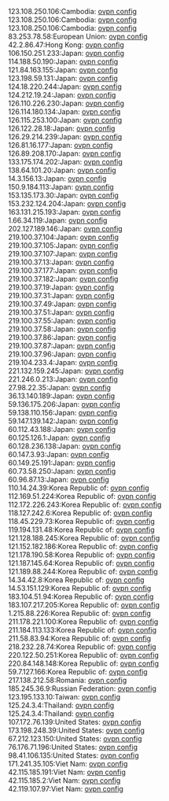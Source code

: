 123.108.250.106:Cambodia: [ovpn config](vpn/123_108_250_106.ovpn)  
123.108.250.106:Cambodia: [ovpn config](vpn/123_108_250_106.ovpn)  
123.108.250.106:Cambodia: [ovpn config](vpn/123_108_250_106.ovpn)  
83.253.78.58:European Union: [ovpn config](vpn/83_253_78_58.ovpn)  
42.2.86.47:Hong Kong: [ovpn config](vpn/42_2_86_47.ovpn)  
106.150.251.233:Japan: [ovpn config](vpn/106_150_251_233.ovpn)  
114.188.50.190:Japan: [ovpn config](vpn/114_188_50_190.ovpn)  
121.84.163.155:Japan: [ovpn config](vpn/121_84_163_155.ovpn)  
123.198.59.131:Japan: [ovpn config](vpn/123_198_59_131.ovpn)  
124.18.220.244:Japan: [ovpn config](vpn/124_18_220_244.ovpn)  
124.212.19.24:Japan: [ovpn config](vpn/124_212_19_24.ovpn)  
126.110.226.230:Japan: [ovpn config](vpn/126_110_226_230.ovpn)  
126.114.180.134:Japan: [ovpn config](vpn/126_114_180_134.ovpn)  
126.115.253.100:Japan: [ovpn config](vpn/126_115_253_100.ovpn)  
126.122.28.18:Japan: [ovpn config](vpn/126_122_28_18.ovpn)  
126.29.214.239:Japan: [ovpn config](vpn/126_29_214_239.ovpn)  
126.81.16.177:Japan: [ovpn config](vpn/126_81_16_177.ovpn)  
126.89.208.170:Japan: [ovpn config](vpn/126_89_208_170.ovpn)  
133.175.174.202:Japan: [ovpn config](vpn/133_175_174_202.ovpn)  
138.64.101.20:Japan: [ovpn config](vpn/138_64_101_20.ovpn)  
14.3.156.13:Japan: [ovpn config](vpn/14_3_156_13.ovpn)  
150.9.184.113:Japan: [ovpn config](vpn/150_9_184_113.ovpn)  
153.135.173.30:Japan: [ovpn config](vpn/153_135_173_30.ovpn)  
153.232.124.204:Japan: [ovpn config](vpn/153_232_124_204.ovpn)  
163.131.215.193:Japan: [ovpn config](vpn/163_131_215_193.ovpn)  
1.66.34.119:Japan: [ovpn config](vpn/1_66_34_119.ovpn)  
202.127.189.146:Japan: [ovpn config](vpn/202_127_189_146.ovpn)  
219.100.37.104:Japan: [ovpn config](vpn/219_100_37_104.ovpn)  
219.100.37.105:Japan: [ovpn config](vpn/219_100_37_105.ovpn)  
219.100.37.107:Japan: [ovpn config](vpn/219_100_37_107.ovpn)  
219.100.37.13:Japan: [ovpn config](vpn/219_100_37_13.ovpn)  
219.100.37.177:Japan: [ovpn config](vpn/219_100_37_177.ovpn)  
219.100.37.182:Japan: [ovpn config](vpn/219_100_37_182.ovpn)  
219.100.37.19:Japan: [ovpn config](vpn/219_100_37_19.ovpn)  
219.100.37.31:Japan: [ovpn config](vpn/219_100_37_31.ovpn)  
219.100.37.49:Japan: [ovpn config](vpn/219_100_37_49.ovpn)  
219.100.37.51:Japan: [ovpn config](vpn/219_100_37_51.ovpn)  
219.100.37.55:Japan: [ovpn config](vpn/219_100_37_55.ovpn)  
219.100.37.58:Japan: [ovpn config](vpn/219_100_37_58.ovpn)  
219.100.37.86:Japan: [ovpn config](vpn/219_100_37_86.ovpn)  
219.100.37.87:Japan: [ovpn config](vpn/219_100_37_87.ovpn)  
219.100.37.96:Japan: [ovpn config](vpn/219_100_37_96.ovpn)  
219.104.233.4:Japan: [ovpn config](vpn/219_104_233_4.ovpn)  
221.132.159.245:Japan: [ovpn config](vpn/221_132_159_245.ovpn)  
221.246.0.213:Japan: [ovpn config](vpn/221_246_0_213.ovpn)  
27.98.22.35:Japan: [ovpn config](vpn/27_98_22_35.ovpn)  
36.13.140.189:Japan: [ovpn config](vpn/36_13_140_189.ovpn)  
59.136.175.206:Japan: [ovpn config](vpn/59_136_175_206.ovpn)  
59.138.110.156:Japan: [ovpn config](vpn/59_138_110_156.ovpn)  
59.147.139.142:Japan: [ovpn config](vpn/59_147_139_142.ovpn)  
60.112.43.188:Japan: [ovpn config](vpn/60_112_43_188.ovpn)  
60.125.126.1:Japan: [ovpn config](vpn/60_125_126_1.ovpn)  
60.128.236.138:Japan: [ovpn config](vpn/60_128_236_138.ovpn)  
60.147.3.93:Japan: [ovpn config](vpn/60_147_3_93.ovpn)  
60.149.25.191:Japan: [ovpn config](vpn/60_149_25_191.ovpn)  
60.73.58.250:Japan: [ovpn config](vpn/60_73_58_250.ovpn)  
60.96.87.13:Japan: [ovpn config](vpn/60_96_87_13.ovpn)  
110.14.24.39:Korea Republic of: [ovpn config](vpn/110_14_24_39.ovpn)  
112.169.51.224:Korea Republic of: [ovpn config](vpn/112_169_51_224.ovpn)  
112.172.226.243:Korea Republic of: [ovpn config](vpn/112_172_226_243.ovpn)  
118.127.242.6:Korea Republic of: [ovpn config](vpn/118_127_242_6.ovpn)  
118.45.229.73:Korea Republic of: [ovpn config](vpn/118_45_229_73.ovpn)  
119.194.131.48:Korea Republic of: [ovpn config](vpn/119_194_131_48.ovpn)  
121.128.188.245:Korea Republic of: [ovpn config](vpn/121_128_188_245.ovpn)  
121.152.182.186:Korea Republic of: [ovpn config](vpn/121_152_182_186.ovpn)  
121.178.190.58:Korea Republic of: [ovpn config](vpn/121_178_190_58.ovpn)  
121.187.145.64:Korea Republic of: [ovpn config](vpn/121_187_145_64.ovpn)  
121.189.88.244:Korea Republic of: [ovpn config](vpn/121_189_88_244.ovpn)  
14.34.42.8:Korea Republic of: [ovpn config](vpn/14_34_42_8.ovpn)  
14.53.151.129:Korea Republic of: [ovpn config](vpn/14_53_151_129.ovpn)  
183.104.51.94:Korea Republic of: [ovpn config](vpn/183_104_51_94.ovpn)  
183.107.217.205:Korea Republic of: [ovpn config](vpn/183_107_217_205.ovpn)  
1.215.88.226:Korea Republic of: [ovpn config](vpn/1_215_88_226.ovpn)  
211.178.221.100:Korea Republic of: [ovpn config](vpn/211_178_221_100.ovpn)  
211.184.113.133:Korea Republic of: [ovpn config](vpn/211_184_113_133.ovpn)  
211.58.83.94:Korea Republic of: [ovpn config](vpn/211_58_83_94.ovpn)  
218.232.28.74:Korea Republic of: [ovpn config](vpn/218_232_28_74.ovpn)  
220.122.50.251:Korea Republic of: [ovpn config](vpn/220_122_50_251.ovpn)  
220.84.148.148:Korea Republic of: [ovpn config](vpn/220_84_148_148.ovpn)  
59.7.127.166:Korea Republic of: [ovpn config](vpn/59_7_127_166.ovpn)  
217.138.212.58:Romania: [ovpn config](vpn/217_138_212_58.ovpn)  
185.245.36.9:Russian Federation: [ovpn config](vpn/185_245_36_9.ovpn)  
123.195.133.10:Taiwan: [ovpn config](vpn/123_195_133_10.ovpn)  
125.24.3.4:Thailand: [ovpn config](vpn/125_24_3_4.ovpn)  
125.24.3.4:Thailand: [ovpn config](vpn/125_24_3_4.ovpn)  
107.172.76.139:United States: [ovpn config](vpn/107_172_76_139.ovpn)  
173.198.248.39:United States: [ovpn config](vpn/173_198_248_39.ovpn)  
67.212.123.150:United States: [ovpn config](vpn/67_212_123_150.ovpn)  
76.176.71.196:United States: [ovpn config](vpn/76_176_71_196.ovpn)  
98.41.106.135:United States: [ovpn config](vpn/98_41_106_135.ovpn)  
171.241.35.105:Viet Nam: [ovpn config](vpn/171_241_35_105.ovpn)  
42.115.185.191:Viet Nam: [ovpn config](vpn/42_115_185_191.ovpn)  
42.115.185.2:Viet Nam: [ovpn config](vpn/42_115_185_2.ovpn)  
42.119.107.97:Viet Nam: [ovpn config](vpn/42_119_107_97.ovpn)  
